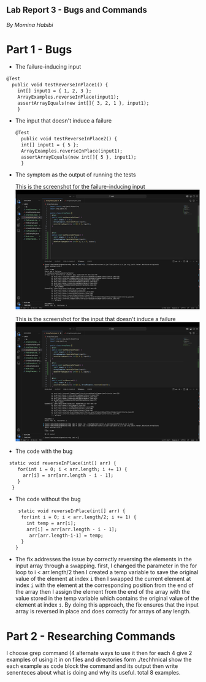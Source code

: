 ## **Lab Report 3 - Bugs and Commands**
*By Momina Habibi*
# Part 1 - Bugs
- The failure-inducing input
```
@Test
  public void testReverseInPlace1() {
    int[] input1 = { 1, 2, 3 };
    ArrayExamples.reverseInPlace(input1);
    assertArrayEquals(new int[]{ 3, 2, 1 }, input1);
	}
```
- The input that doesn't induce a failure
  ```
  @Test 
	public void testReverseInPlace2() {
    int[] input1 = { 5 };
    ArrayExamples.reverseInPlace(input1);
    assertArrayEquals(new int[]{ 5 }, input1);
	}
  ```
- The symptom as the output of running the tests

  This is the screenshot for the failure-inducing input
  ![Image](sym1.png)
  
  This is the screenshot for the input that doesn't induce a failure 
  ![Image](sym3.png)
  
- The code with the bug 

```
 static void reverseInPlace(int[] arr) {
    for(int i = 0; i < arr.length; i += 1) {
      arr[i] = arr[arr.length - i - 1];
    }
  }
```

- The code without the bug  

  ```
   static void reverseInPlace(int[] arr) {
    for(int i = 0; i < arr.length/2; i += 1) {
      int temp = arr[i];
      arr[i] = arr[arr.length - i - 1];
       arr[arr.length-i-1] = temp;
    }
  }
  ```
- The fix addresses the issue by correctly reversing the elements in the input array through a swapping. first, I changed the parameter in the for loop to i < arr.length/2 then I created a temp variable to save the original value of the element at index `i` then  I swapped the current element at index `i` with the element at the corresponding position from the end of the array then I assign the element from the end of the array with the value stored in the temp variable which contains the original value of the element at index `i`. By doing this approach, the fix ensures that the input array is reversed in place and does correctly for arrays of any length.


# Part 2 - Researching Commands
I choose grep command (4 alternate ways to use it then for each 4 give 2 examples of using it in on files and directories form ./techhnical
show the each example as code block the command and its output then
write senenteces about what is doing and why its useful. total 8 examples.
